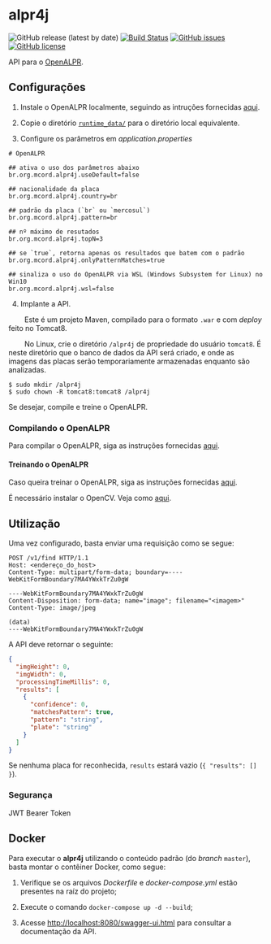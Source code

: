 # alpr4j

![GitHub release (latest by date)](https://img.shields.io/github/v/release/mauriciocordeiro/alpr4j)
[![Build Status](https://travis-ci.org/mauriciocordeiro/alpr4j.svg?branch=master)](https://travis-ci.org/mauriciocordeiro/alpr4j)
[![GitHub issues](https://img.shields.io/github/issues/mauriciocordeiro/alpr4j)](https://github.com/mauriciocordeiro/alpr4j/issues)
[![GitHub license](https://img.shields.io/github/license/mauriciocordeiro/alpr4j)](https://github.com/mauriciocordeiro/alpr4j/blob/master/LICENSE)


API para o [OpenALPR](https://github.com/openalpr/openalpr).

## Configurações

1. Instale o OpenALPR localmente, seguindo as intruções fornecidas [aqui](https://github.com/openalpr/openalpr#binaries).

2. Copie o diretório [`runtime_data/`](https://github.com/openalpr/openalpr/tree/master/runtime_data) para o diretório local equivalente.

3. Configure os parâmetros em _application.properties_

```
# OpenALPR

## ativa o uso dos parâmetros abaixo
br.org.mcord.alpr4j.useDefault=false

## nacionalidade da placa
br.org.mcord.alpr4j.country=br

## padrão da placa (`br` ou `mercosul`)
br.org.mcord.alpr4j.pattern=br 

## nº máximo de resutados
br.org.mcord.alpr4j.topN=3

## se `true`, retorna apenas os resultados que batem com o padrão
br.org.mcord.alpr4j.onlyPatternMatches=true

## sinaliza o uso do OpenALPR via WSL (Windows Subsystem for Linux) no Win10
br.org.mcord.alpr4j.wsl=false 
```

4. Implante a API.

&nbsp;&nbsp;&nbsp;&nbsp;&nbsp;&nbsp;&nbsp;&nbsp;Este é um projeto Maven, compilado para o formato `.war` e  com _deploy_ feito no Tomcat8.

&nbsp;&nbsp;&nbsp;&nbsp;&nbsp;&nbsp;&nbsp;&nbsp;No Linux, crie o diretório `/alpr4j` de propriedade do usuário `tomcat8`. É neste diretório que o banco de dados da API será criado, e onde as imagens das placas serão temporariamente armazenadas enquanto são analizadas.

```shell
$ sudo mkdir /alpr4j
$ sudo chown -R tomcat8:tomcat8 /alpr4j
```

Se desejar, compile e treine o OpenALPR.

### Compilando o OpenALPR

Para compilar o OpenALPR, siga as instruções fornecidas [aqui](https://github.com/openalpr/openalpr/wiki).

#### Treinando o OpenALPR

Caso queira treinar o OpenALPR, siga as instruções fornecidas [aqui](http://doc.openalpr.com/opensource.html#training-the-detector). 

É necessário instalar o OpenCV. Veja como [aqui](https://www.pyimagesearch.com/2016/10/24/ubuntu-16-04-how-to-install-opencv/).

## Utilização

Uma vez configurado, basta enviar uma requisição como se segue:

```HTTP
POST /v1/find HTTP/1.1
Host: <endereço_do_host>
Content-Type: multipart/form-data; boundary=----WebKitFormBoundary7MA4YWxkTrZu0gW

----WebKitFormBoundary7MA4YWxkTrZu0gW
Content-Disposition: form-data; name="image"; filename="<imagem>"
Content-Type: image/jpeg

(data)
----WebKitFormBoundary7MA4YWxkTrZu0gW
```

A API deve retornar o seguinte:

```JSON
{
  "imgHeight": 0,
  "imgWidth": 0,
  "processingTimeMillis": 0,
  "results": [
    {
      "confidence": 0,
      "matchesPattern": true,
      "pattern": "string",
      "plate": "string"
    }
  ]
}
```

Se nenhuma placa for reconhecida, `results` estará vazio (`{ "results": [] }`).

### Segurança

JWT Bearer Token

## Docker

Para executar o **alpr4j** utilizando o conteúdo padrão (do _branch_ `master`), basta montar o contêiner Docker, como segue:

1. Verifique se os arquivos _Dockerfile_ e _docker-compose.yml_ estão presentes na raíz do projeto;

2. Execute o comando `docker-compose up -d --build`;

3. Acesse [http://localhost:8080/swagger-ui.html](http://localhost:8080/swagger-ui.html) para consultar a documentação da API.
